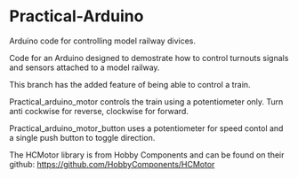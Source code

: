 # Practical-Arduino
Arduino code for controlling model railway divices.

Code for an Arduino designed to demostrate how to control turnouts signals and sensors attached to a model railway.

This branch has the added feature of being able to control a train.

Practical_arduino_motor controls the train using a potentiometer only. Turn anti cockwise for reverse, clockwise for forward.

Practical_arduino_motor_button uses a potentiometer for speed contol and a single push button to toggle direction.

The HCMotor library is from Hobby Components and can be found on their github: https://github.com/HobbyComponents/HCMotor 
